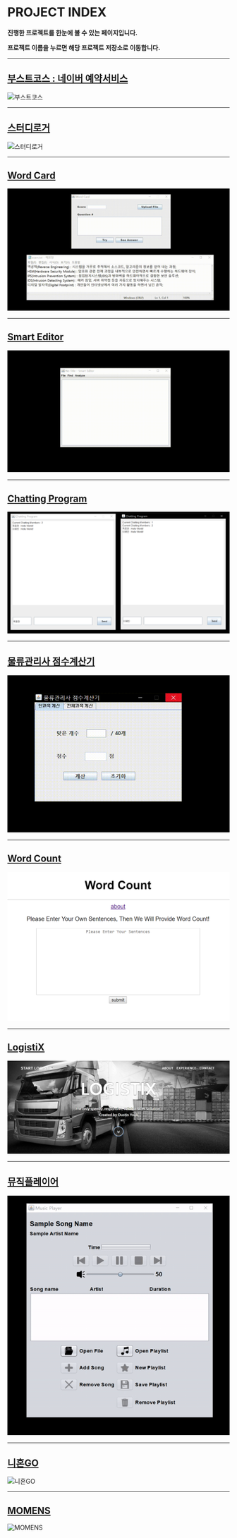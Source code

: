 # PROJECT INDEX

**진행한 프로젝트를 한눈에 볼 수 있는 페이지입니다.**

**프로젝트 이름을 누르면 해당 프로젝트 저장소로 이동합니다.**

-----

## [부스트코스 : 네이버 예약서비스 ](https://github.com/DustinYook/PROJECT_BOOSTCOURSE)
![부스트코스](https://github.com/DustinYook/INDEX_PROJECT/blob/master/image/boostcourse.gif)

-----

## [스터디로거](https://github.com/DustinYook/PROJECT_STUDY-LOGGER)
![스터디로거](https://github.com/DustinYook/INDEX_PROJECT/blob/master/image/studylogger.gif)

-----

## [Word Card](https://github.com/DustinYook/PROJECT_WORD-CARD)
![단어장](https://github.com/DustinYook/INDEX_PROJECT/blob/master/image/wordcard.gif)

-----

## [Smart Editor](https://github.com/DustinYook/PROJECT_SMART-EDITOR)
![스마트에디터](https://github.com/DustinYook/INDEX_PROJECT/blob/master/image/smarteditor.gif)

-----

## [Chatting Program](https://github.com/DustinYook/PROJECT_CHATTING-PROGRAM)
![채팅프로그램](https://github.com/DustinYook/INDEX_PROJECT/blob/master/image/chattingprogram.png)

-----

## [물류관리사 점수계산기](https://github.com/DustinYook/PROJECT_CPL-SCORE-CALCULATOR)
![물류관리사 점수계산기](https://github.com/DustinYook/INDEX_PROJECT/blob/master/image/scorecalculator.gif)

-----

## [Word Count](https://github.com/DustinYook/PROJECT_WORD-COUNT)
![워드카운트](https://github.com/DustinYook/INDEX_PROJECT/blob/master/image/wordcount.png)

-----

## [LogistiX](https://github.com/DustinYook/PROJECT_LOGISTIX)
![로지스틱스](https://github.com/DustinYook/INDEX_PROJECT/blob/master/image/logistix.png)

-----

## [뮤직플레이어](https://github.com/DustinYook/TEAM_MUSIC-PLAYER)
![뮤직플레이어](https://github.com/DustinYook/TEAM_MUSIC-PLAYER/blob/master/image/musicplayer.gif)

-----

## [니혼GO](https://github.com/DustinYook/TEAM_NIHONGO)
![니혼GO](https://github.com/DustinYook/INDEX_TEAM-PROJECT/blob/master/image/%EB%8B%88%ED%98%BCGO.png)

-----

## [MOMENS](https://github.com/DustinYook/TEAM_MOMENS)
![MOMENS](https://github.com/DustinYook/INDEX_TEAM-PROJECT/blob/master/image/MOMENS.PNG)
